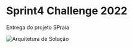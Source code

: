 # Sprint4 Challenge 2022
Entrega do projeto SPraia


![Arquitetura de Solução](https://user-images.githubusercontent.com/79977687/196061345-5efdf30f-1afc-40bc-a341-a386aab1ff9c.jpg)
